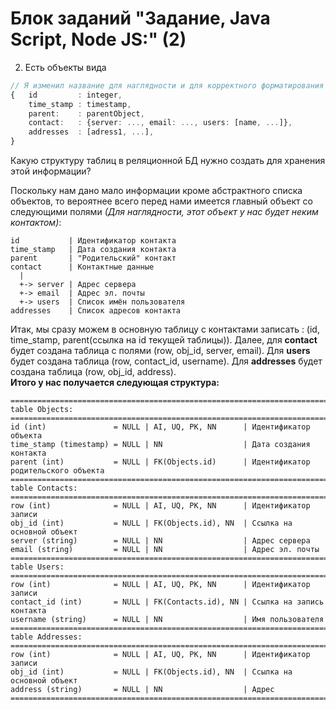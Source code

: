 # Блок заданий "Задание, Java Script, Node JS:" (2)
2. Есть объекты вида
```typescript
// Я изменил название для наглядности и для корректного форматирования в .md
{	id         : integer,
	time_stamp : timestamp,
	parent:    : parentObject,
	contact:   : {server: ..., email: ..., users: [name, ...]},
	addresses  : [adress1, ...],
}
```
Какую структуру таблиц в реляционной БД нужно создать для хранения этой информации?  
  
Поскольку нам дано мало информации кроме абстрактного списка объектов, то вероятнее всего перед нами имеется главный объект со следующими полями *(Для наглядности, этот объект у нас будет неким контактом)*:
```
id           | Идентификатор контакта
time_stamp   | Дата создания контакта
parent       | "Родительский" контакт
contact      | Контактные данные
  |
  +-> server | Адрес сервера
  +-> email  | Адрес эл. почты
  +-> users  | Список имён пользователя
addresses    | Список адресов контакта
```
Итак, мы сразу можем в основную таблицу с контактами записать : (id, time_stamp, parent(ссылка на id текущей таблицы)). 
Далее, для **contact** будет создана таблица с полями (row, obj_id, server, email). 
Для **users** будет создана таблица (row, contact_id, username). 
Для **addresses** будет создана таблица (row, obj_id, address).  
**Итого у нас получается следующая структура:**
```
========================================================================================
table Objects:
========================================================================================
id (int)               = NULL | AI, UQ, PK, NN      | Идентификатор объекта
time_stamp (timestamp) = NULL | NN                  | Дата создания контакта
parent (int)           = NULL | FK(Objects.id)      | Идентификатор родительского объекта
========================================================================================
table Contacts:
========================================================================================
row (int)              = NULL | AI, UQ, PK, NN      | Идентификатор записи
obj_id (int)           = NULL | FK(Objects.id), NN  | Ссылка на основной объект
server (string)        = NULL | NN                  | Адрес сервера
email (string)         = NULL | NN                  | Адрес эл. почты
========================================================================================
table Users:
========================================================================================
row (int)              = NULL | AI, UQ, PK, NN      | Идентификатор записи
contact_id (int)       = NULL | FK(Contacts.id), NN | Ссылка на запись контакта
username (string)      = NULL | NN                  | Имя пользователя
========================================================================================
table Addresses:
========================================================================================
row (int)              = NULL | AI, UQ, PK, NN      | Идентификатор записи
obj_id (int)           = NULL | FK(Objects.id), NN  | Ссылка на основной объект
address (string)       = NULL | NN                  | Адрес
========================================================================================
```